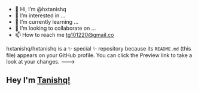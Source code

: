 - 👋 Hi, I’m @hxtanishq
- 👀 I’m interested in ...
- 🌱 I’m currently learning ...
- 💞️ I’m looking to collaborate on ...
- 📫 How to reach me tg101220@gmail.co


hxtanishq/hxtanishq is a ✨ special ✨ repository because its `README.md` (this file) appears on your GitHub profile.
You can click the Preview link to take a look at your changes.
--->
## Hey  I'm [Tanishq!](https://bio.link/kunalk) 



